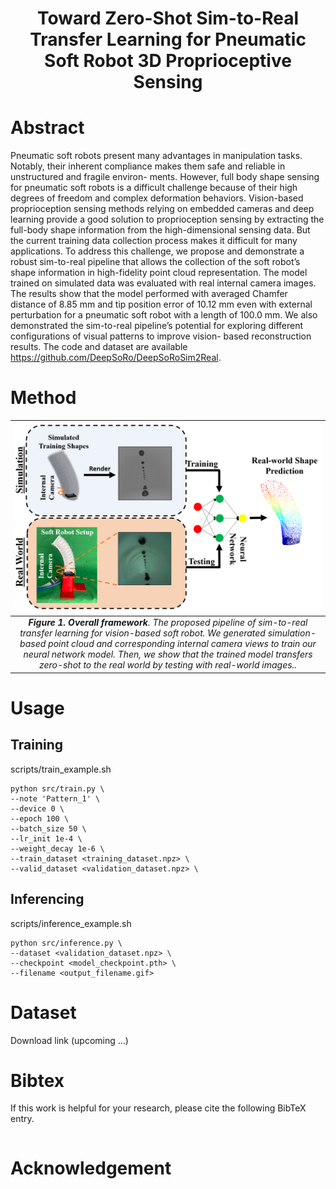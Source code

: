 <div align="center">   
  
# Toward Zero-Shot Sim-to-Real Transfer Learning for Pneumatic Soft Robot 3D Proprioceptive Sensing
</div>


# Abstract
Pneumatic soft robots present many advantages in
manipulation tasks. Notably, their inherent compliance makes
them safe and reliable in unstructured and fragile environ-
ments. However, full body shape sensing for pneumatic soft
robots is a difficult challenge because of their high degrees
of freedom and complex deformation behaviors. Vision-based
proprioception sensing methods relying on embedded cameras
and deep learning provide a good solution to proprioception
sensing by extracting the full-body shape information from the
high-dimensional sensing data. But the current training data
collection process makes it difficult for many applications. To
address this challenge, we propose and demonstrate a robust
sim-to-real pipeline that allows the collection of the soft robot’s
shape information in high-fidelity point cloud representation.
The model trained on simulated data was evaluated with
real internal camera images. The results show that the model
performed with averaged Chamfer distance of 8.85 mm and
tip position error of 10.12 mm even with external perturbation
for a pneumatic soft robot with a length of 100.0 mm. We also
demonstrated the sim-to-real pipeline’s potential for exploring
different configurations of visual patterns to improve vision-
based reconstruction results. The code and dataset are available https://github.com/DeepSoRo/DeepSoRoSim2Real.


# Method

| ![space-1.jpg](results/front.png) | 
|:--:| 
| ***Figure 1. Overall framework**. The proposed pipeline of sim-to-real transfer learning for vision-based soft robot. We generated simulation-based point cloud and corresponding internal camera views to train our neural network model. Then, we show that the trained model transfers zero-shot to the real world by testing with real-world images..* |

# Usage
## Training
scripts/train_example.sh
```
python src/train.py \
--note 'Pattern_1' \
--device 0 \
--epoch 100 \
--batch_size 50 \
--lr_init 1e-4 \
--weight_decay 1e-6 \
--train_dataset <training_dataset.npz> \
--valid_dataset <validation_dataset.npz> \

```

## Inferencing
scripts/inference_example.sh
```
python src/inference.py \
--dataset <validation_dataset.npz> \
--checkpoint <model_checkpoint.pth> \
--filename <output_filename.gif>

```


# Dataset 
Download link (upcoming ...)

# Bibtex
If this work is helpful for your research, please cite the following BibTeX entry.

```

```

# Acknowledgement